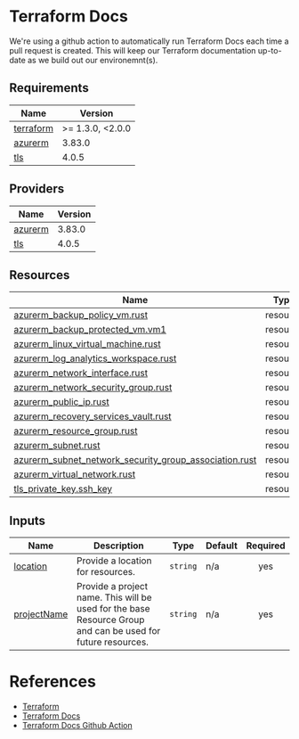 # Terraform Docs

We're using a github action to automatically run Terraform Docs each time a pull request is created.  This will keep our Terraform documentation up-to-date as we build out our environemnt(s).

<!-- BEGIN_TF_DOCS -->
## Requirements

| Name | Version |
|------|---------|
| <a name="requirement_terraform"></a> [terraform](#requirement\_terraform) | >= 1.3.0, <2.0.0 |
| <a name="requirement_azurerm"></a> [azurerm](#requirement\_azurerm) | 3.83.0 |
| <a name="requirement_tls"></a> [tls](#requirement\_tls) | 4.0.5 |

## Providers

| Name | Version |
|------|---------|
| <a name="provider_azurerm"></a> [azurerm](#provider\_azurerm) | 3.83.0 |
| <a name="provider_tls"></a> [tls](#provider\_tls) | 4.0.5 |

## Resources

| Name | Type |
|------|------|
| [azurerm_backup_policy_vm.rust](https://registry.terraform.io/providers/hashicorp/azurerm/3.83.0/docs/resources/backup_policy_vm) | resource |
| [azurerm_backup_protected_vm.vm1](https://registry.terraform.io/providers/hashicorp/azurerm/3.83.0/docs/resources/backup_protected_vm) | resource |
| [azurerm_linux_virtual_machine.rust](https://registry.terraform.io/providers/hashicorp/azurerm/3.83.0/docs/resources/linux_virtual_machine) | resource |
| [azurerm_log_analytics_workspace.rust](https://registry.terraform.io/providers/hashicorp/azurerm/3.83.0/docs/resources/log_analytics_workspace) | resource |
| [azurerm_network_interface.rust](https://registry.terraform.io/providers/hashicorp/azurerm/3.83.0/docs/resources/network_interface) | resource |
| [azurerm_network_security_group.rust](https://registry.terraform.io/providers/hashicorp/azurerm/3.83.0/docs/resources/network_security_group) | resource |
| [azurerm_public_ip.rust](https://registry.terraform.io/providers/hashicorp/azurerm/3.83.0/docs/resources/public_ip) | resource |
| [azurerm_recovery_services_vault.rust](https://registry.terraform.io/providers/hashicorp/azurerm/3.83.0/docs/resources/recovery_services_vault) | resource |
| [azurerm_resource_group.rust](https://registry.terraform.io/providers/hashicorp/azurerm/3.83.0/docs/resources/resource_group) | resource |
| [azurerm_subnet.rust](https://registry.terraform.io/providers/hashicorp/azurerm/3.83.0/docs/resources/subnet) | resource |
| [azurerm_subnet_network_security_group_association.rust](https://registry.terraform.io/providers/hashicorp/azurerm/3.83.0/docs/resources/subnet_network_security_group_association) | resource |
| [azurerm_virtual_network.rust](https://registry.terraform.io/providers/hashicorp/azurerm/3.83.0/docs/resources/virtual_network) | resource |
| [tls_private_key.ssh_key](https://registry.terraform.io/providers/hashicorp/tls/4.0.5/docs/resources/private_key) | resource |

## Inputs

| Name | Description | Type | Default | Required |
|------|-------------|------|---------|:--------:|
| <a name="input_location"></a> [location](#input\_location) | Provide a location for resources. | `string` | n/a | yes |
| <a name="input_projectName"></a> [projectName](#input\_projectName) | Provide a project name. This will be used for the base Resource Group and can be used for future resources. | `string` | n/a | yes |
<!-- END_TF_DOCS -->

# References

 * [Terraform](https://developer.hashicorp.com/terraform/intro)
 * [Terraform Docs](https://terraform-docs.io)
 * [Terraform Docs Github Action](https://github.com/terraform-docs/gh-actions)
